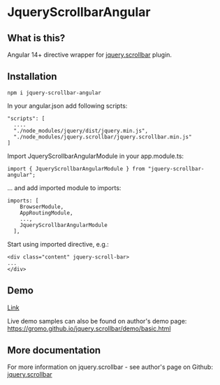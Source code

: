 # JqueryScrollbarAngular

## What is this?

Angular 14+ directive wrapper for [jquery.scrollbar](https://www.npmjs.com/package/jquery.scrollbar) plugin.

## Installation

```
npm i jquery-scrollbar-angular
```
In your angular.json add following scripts:

```
"scripts": [
  ....
  "./node_modules/jquery/dist/jquery.min.js",
  "./node_modules/jquery.scrollbar/jquery.scrollbar.min.js"
]
```

Import JqueryScrollbarAngularModule in your app.module.ts:

```
import { JqueryScrollbarAngularModule } from "jquery-scrollbar-angular";
```
... and add imported module to imports:

```
imports: [
    BrowserModule,
    AppRoutingModule,
    ...,
    JqueryScrollbarAngularModule
  ],
```

Start using imported directive, e.g.:

```
<div class="content" jquery-scroll-bar>
...
</div>
```
## Demo
[Link](https://pikus.spb.ru/code/jquery-scrollbar-demo-angular)

Live demo samples can also be found on author's demo page:
https://gromo.github.io/jquery.scrollbar/demo/basic.html

## More documentation
For more information on jquery.scrollbar - see author's page on Github: [jquery.scrollbar](https://github.com/gromo/jquery.scrollbar)
